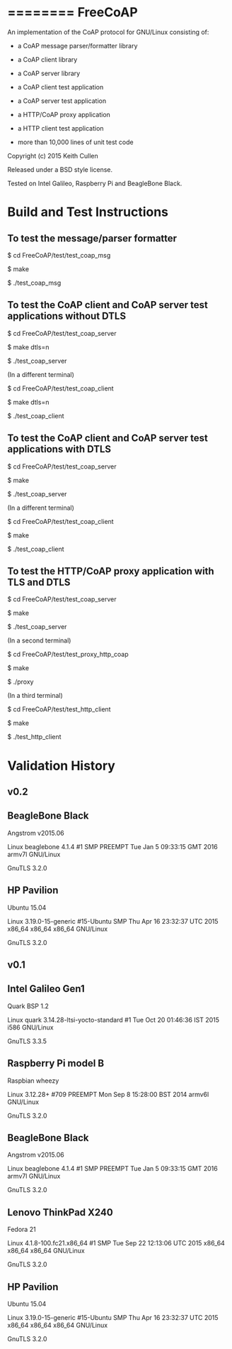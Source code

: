 ========
FreeCoAP
========

An implementation of the CoAP protocol for GNU/Linux consisting of:

- a CoAP message parser/formatter library

- a CoAP client library

- a CoAP server library

- a CoAP client test application

- a CoAP server test application

- a HTTP/CoAP proxy application

- a HTTP client test application

- more than 10,000 lines of unit test code

Copyright (c) 2015 Keith Cullen

Released under a BSD style license.

Tested on Intel Galileo, Raspberry Pi and BeagleBone Black.


Build and Test Instructions
===========================

To test the message/parser formatter
------------------------------------

$ cd FreeCoAP/test/test_coap_msg

$ make

$ ./test_coap_msg

To test the CoAP client and CoAP server test applications without DTLS
-----------------------------------------------------------------------

$ cd FreeCoAP/test/test_coap_server

$ make dtls=n

$ ./test_coap_server

(In a different terminal)

$ cd FreeCoAP/test/test_coap_client

$ make dtls=n

$ ./test_coap_client

To test the CoAP client and CoAP server test applications with DTLS
-------------------------------------------------------------------

$ cd FreeCoAP/test/test_coap_server

$ make

$ ./test_coap_server

(In a different terminal)

$ cd FreeCoAP/test/test_coap_client

$ make

$ ./test_coap_client

To test the HTTP/CoAP proxy application with TLS and DTLS
---------------------------------------------------------

$ cd FreeCoAP/test/test_coap_server

$ make

$ ./test_coap_server

(In a second terminal)

$ cd FreeCoAP/test/test_proxy_http_coap

$ make

$ ./proxy

(In a third terminal)

$ cd FreeCoAP/test/test_http_client

$ make

$ ./test_http_client


Validation History
==================

v0.2
----

BeagleBone Black
----------------
Angstrom v2015.06

Linux beaglebone 4.1.4 #1 SMP PREEMPT Tue Jan 5 09:33:15 GMT 2016 armv7l GNU/Linux

GnuTLS 3.2.0

HP Pavilion
-----------
Ubuntu 15.04

Linux 3.19.0-15-generic #15-Ubuntu SMP Thu Apr 16 23:32:37 UTC 2015 x86_64 x86_64 x86_64 GNU/Linux

GnuTLS 3.2.0


v0.1
----

Intel Galileo Gen1
------------------
Quark BSP 1.2

Linux quark 3.14.28-ltsi-yocto-standard #1 Tue Oct 20 01:46:36 IST 2015 i586 GNU/Linux

GnuTLS 3.3.5

Raspberry Pi model B
--------------------
Raspbian wheezy

Linux 3.12.28+ #709 PREEMPT Mon Sep 8 15:28:00 BST 2014 armv6l GNU/Linux

GnuTLS 3.2.0

BeagleBone Black
----------------
Angstrom v2015.06

Linux beaglebone 4.1.4 #1 SMP PREEMPT Tue Jan 5 09:33:15 GMT 2016 armv7l GNU/Linux

GnuTLS 3.2.0

Lenovo ThinkPad X240
--------------------
Fedora 21

Linux 4.1.8-100.fc21.x86_64 #1 SMP Tue Sep 22 12:13:06 UTC 2015 x86_64 x86_64 x86_64 GNU/Linux

GnuTLS 3.2.0

HP Pavilion
-----------
Ubuntu 15.04

Linux 3.19.0-15-generic #15-Ubuntu SMP Thu Apr 16 23:32:37 UTC 2015 x86_64 x86_64 x86_64 GNU/Linux

GnuTLS 3.2.0

